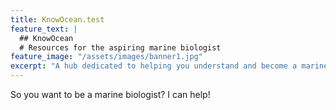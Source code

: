 ```yaml
---
title: KnowOcean.test
feature_text: |
  ## KnowOcean
  # Resources for the aspiring marine biologist
feature_image: "/assets/images/banner1.jpg"
excerpt: "A hub dedicated to helping you understand and become a marine biologist."
---
```


So you want to be a marine biologist? I can help!


